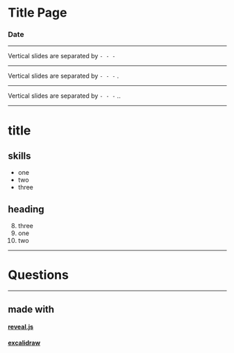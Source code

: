   # Title Page

  ### Date

  -----
  
  Vertical slides are separated by `- - -`
  
  ---
  
  Vertical slides are separated by `- - -` .
  
  ---
  
  Vertical slides are separated by `- - -` ..

  -----
  
  # title
  ## skills
  * one
  * two
  * three
  
  ## heading
  8. three
  1. one
  1. two

  
  -----
  

  # Questions

  -----

  ## made with

  #### [reveal.js](https://github.com/hakimel/reveal.js)

  #### [excalidraw](https://github.com/excalidraw/excalidraw)

